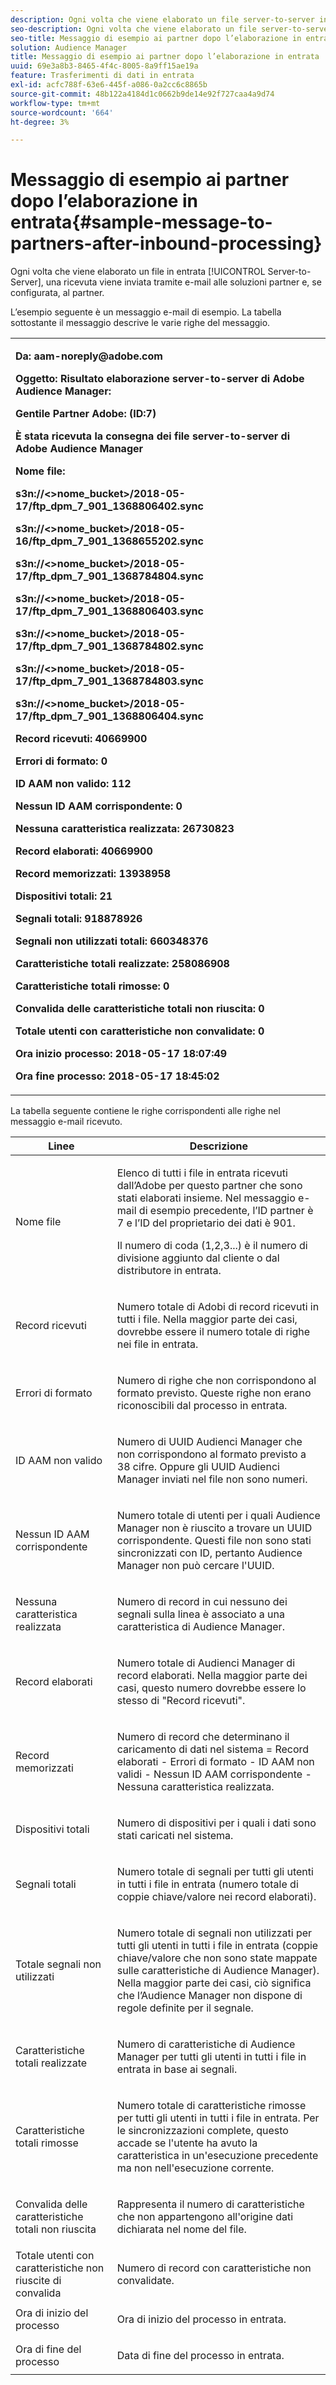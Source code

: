 ```yaml
---
description: Ogni volta che viene elaborato un file server-to-server in entrata, una ricevuta viene inviata tramite e-mail alle soluzioni partner e, se configurata, al partner.
seo-description: Ogni volta che viene elaborato un file server-to-server in entrata, una ricevuta viene inviata tramite e-mail alle soluzioni partner e, se configurata, al partner.
seo-title: Messaggio di esempio ai partner dopo l’elaborazione in entrata
solution: Audience Manager
title: Messaggio di esempio ai partner dopo l’elaborazione in entrata
uuid: 69e3a8b3-8465-4f4c-8005-8a9ff15ae19a
feature: Trasferimenti di dati in entrata
exl-id: acfc788f-63e6-445f-a086-0a2cc6c8865b
source-git-commit: 48b122a4184d1c0662b9de14e92f727caa4a9d74
workflow-type: tm+mt
source-wordcount: '664'
ht-degree: 3%

---
```


# Messaggio di esempio ai partner dopo l’elaborazione in entrata{#sample-message-to-partners-after-inbound-processing}

Ogni volta che viene elaborato un file in entrata [!UICONTROL Server-to-Server], una ricevuta viene inviata tramite e-mail alle soluzioni partner e, se configurata, al partner.

<!-- r_inbound_message.xml -->

L’esempio seguente è un messaggio e-mail di esempio. La tabella sottostante il messaggio descrive le varie righe del messaggio.

<table id="table_F579C2278A044213BFCEF97F3BEC2C0C"> 
 <tbody> 
  <tr> 
   <td colname="col1"> <p> <b>Da: aam-noreply@adobe.com  </b> </p> <p> <b>Oggetto: Risultato elaborazione server-to-server di Adobe Audience Manager:</b> </p> <p> <b>Gentile Partner Adobe: (ID:7)</b> <b></b> </p> <p> <b>È stata ricevuta la consegna dei file server-to-server di Adobe Audience Manager</b> </p> <p> <b>Nome file:</b> <i></i> </p> <p> <b> s3n://&lt;&gt;nome_bucket&gt;</i>/2018-05-17/ftp_dpm_7_901_1368806402.sync</b><i> </i></p> <p> <b> s3n://&lt;&gt;nome_bucket&gt;</i>/2018-05-16/ftp_dpm_7_901_1368655202.sync  </b><i> </i></p> <p> <b>s3n://&lt;&gt;nome_bucket&gt;</i>/2018-05-17/ftp_dpm_7_901_1368784804.sync  </b><i> </i></p> <p> <b>s3n://&lt;&gt;nome_bucket&gt;</i>/2018-05-17/ftp_dpm_7_901_1368806403.sync  </b><i> </i></p> <p> <b>s3n://&lt;&gt;nome_bucket&gt;</i>/2018-05-17/ftp_dpm_7_901_1368784802.sync  </b><i> </i></p> <p> <b>s3n://&lt;&gt;nome_bucket&gt;</i>/2018-05-17/ftp_dpm_7_901_1368784803.sync  </b><i> </i></p> <p> <b>s3n://&lt;&gt;nome_bucket&gt;</i>/2018-05-17/ftp_dpm_7_901_1368806404.sync</b><i> </i></p> <p> <b>Record ricevuti: 40669900</b> </p> <p><b>Errori di formato: 0</b> </p> <p> <b>ID AAM non valido: 112  </b> </p> <p> <b>Nessun ID AAM corrispondente: 0  </b> </p> <p> <b>Nessuna caratteristica realizzata: 26730823  </b> </p> <p> <b>Record elaborati: 40669900  </b> </p> <p> <b>Record memorizzati: 13938958  </b> </p> <p> <b>Dispositivi totali: 21  </b> </p> <p> <b>Segnali totali: 918878926  </b> </p> <p> <b>Segnali non utilizzati totali: 660348376  </b> </p> <p> <b>Caratteristiche totali realizzate: 258086908  </b> </p> <p> <b>Caratteristiche totali rimosse: 0  </b> </p> <p> <b>Convalida delle caratteristiche totali non riuscita: 0  </b> </p> <p> <b>Totale utenti con caratteristiche non convalidate: 0  </b> </p> <p> <b>Ora inizio processo: 2018-05-17 18:07:49  </b> </p> <p> <b>Ora fine processo: 2018-05-17 18:45:02</b> </p> </td> 
  </tr> 
 </tbody> 
</table>

La tabella seguente contiene le righe corrispondenti alle righe nel messaggio e-mail ricevuto.

<table id="table_93076D46AC50411395E72B9B987E99BE"> 
 <thead> 
  <tr> 
   <th colname="col1" class="entry"> Linee </th> 
   <th colname="col2" class="entry"> Descrizione </th> 
  </tr> 
 </thead>
 <tbody> 
  <tr> 
   <td colname="col1"> Nome file </td> 
   <td colname="col2"> <p>Elenco di tutti i file in entrata ricevuti dall’Adobe per questo partner che sono stati elaborati insieme. Nel messaggio e-mail di esempio precedente, l’ID partner è 7 e l’ID del proprietario dei dati è 901. </p> <p>Il numero di coda (1,2,3...) è il numero di divisione aggiunto dal cliente o dal distributore in entrata. </p> </td> 
  </tr> 
  <tr> 
   <td colname="col1"> Record ricevuti </td> 
   <td colname="col2"> <p>Numero totale di Adobi di record ricevuti in tutti i file. Nella maggior parte dei casi, dovrebbe essere il numero totale di righe nei file in entrata. </p> </td> 
  </tr> 
  <tr> 
   <td colname="col1"> Errori di formato </td> 
   <td colname="col2"> <p>Numero di righe che non corrispondono al formato previsto. Queste righe non erano riconoscibili dal processo in entrata. </p> </td> 
  </tr> 
  <tr> 
   <td colname="col1"> ID AAM non valido </td> 
   <td colname="col2"> <p>Numero di UUID Audienci Manager che non corrispondono al formato previsto a 38 cifre. Oppure gli UUID Audienci Manager inviati nel file non sono numeri. </p> </td> 
  </tr> 
  <tr> 
   <td colname="col1"> Nessun ID AAM corrispondente </td> 
   <td colname="col2"> <p>Numero totale di utenti per i quali Audience Manager non è riuscito a trovare un UUID corrispondente. Questi file non sono stati sincronizzati con ID, pertanto Audience Manager non può cercare l'UUID. </p> </td> 
  </tr> 
  <tr> 
   <td colname="col1"> Nessuna caratteristica realizzata </td> 
   <td colname="col2"> <p>Numero di record in cui nessuno dei segnali sulla linea è associato a una caratteristica di Audience Manager. </p> </td> 
  </tr> 
  <tr> 
   <td colname="col1"> Record elaborati </td> 
   <td colname="col2"> <p>Numero totale di Audienci Manager di record elaborati. Nella maggior parte dei casi, questo numero dovrebbe essere lo stesso di "Record ricevuti". </p> </td> 
  </tr> 
  <tr> 
   <td colname="col1"> Record memorizzati </td> 
   <td colname="col2"> <p>Numero di record che determinano il caricamento di dati nel sistema = Record elaborati - Errori di formato - ID AAM non validi - Nessun ID AAM corrispondente - Nessuna caratteristica realizzata. </p> </td> 
  </tr> 
  <tr> 
   <td colname="col1"> Dispositivi totali </td> 
   <td colname="col2"> <p>Numero di dispositivi per i quali i dati sono stati caricati nel sistema. </p> </td> 
  </tr> 
  <tr> 
   <td colname="col1"> Segnali totali </td> 
   <td colname="col2"> <p> Numero totale di segnali per tutti gli utenti in tutti i file in entrata (numero totale di coppie chiave/valore nei record elaborati). </p> </td> 
  </tr> 
  <tr> 
   <td colname="col1"> Totale segnali non utilizzati </td> 
   <td colname="col2"> <p>Numero totale di segnali non utilizzati per tutti gli utenti in tutti i file in entrata (coppie chiave/valore che non sono state mappate sulle caratteristiche di Audience Manager). Nella maggior parte dei casi, ciò significa che l’Audience Manager non dispone di regole definite per il segnale. </p> </td> 
  </tr> 
  <tr> 
   <td colname="col1"> Caratteristiche totali realizzate </td> 
   <td colname="col2"> <p>Numero di caratteristiche di Audience Manager per tutti gli utenti in tutti i file in entrata in base ai segnali. </p> </td> 
  </tr> 
  <tr> 
   <td colname="col1"> Caratteristiche totali rimosse </td> 
   <td colname="col2"> <p> Numero totale di caratteristiche rimosse per tutti gli utenti in tutti i file in entrata. Per le sincronizzazioni complete, questo accade se l'utente ha avuto la caratteristica in un'esecuzione precedente ma non nell'esecuzione corrente. </p> </td> 
  </tr> 
  <tr> 
   <td colname="col1"> Convalida delle caratteristiche totali non riuscita </td> 
   <td colname="col2"> <p>Rappresenta il numero di caratteristiche che non appartengono all'origine dati dichiarata nel nome del file. </p> </td> 
  </tr> 
  <tr> 
   <td colname="col1"> Totale utenti con caratteristiche non riuscite di convalida </td> 
   <td colname="col2"> <p>Numero di record con caratteristiche non convalidate. </p> </td> 
  </tr> 
  <tr> 
   <td colname="col1"> Ora di inizio del processo </td> 
   <td colname="col2"> <p>Ora di inizio del processo in entrata. </p> </td> 
  </tr> 
  <tr> 
   <td colname="col1"> Ora di fine del processo </td> 
   <td colname="col2"> <p>Data di fine del processo in entrata. </p> </td> 
  </tr> 
 </tbody> 
</table>
